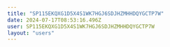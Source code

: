 ```yaml
---
title: "SP115EKQXG1D5X4S1WK7HGJ6SDJHZMHHDQYGCTP7W"
date: 2024-07-17T08:53:16.496Z
user: SP115EKQXG1D5X4S1WK7HGJ6SDJHZMHHDQYGCTP7W
layout: "users"
---
```

    